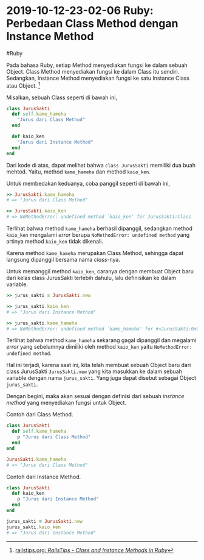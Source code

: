 # 2019-10-12-23-02-06 Ruby: Perbedaan Class Method dengan Instance Method

#Ruby

Pada bahasa Ruby, setiap Method menyediakan fungsi ke dalam sebuah Object. Class Method menyediakan fungsi ke dalam Class itu sendiri. Sedangkan, Instance Method menyediakan fungsi ke satu Instance Class atau Object. [^1]

Misalkan, sebuah Class seperti di bawah ini,

```ruby
class JurusSakti
  def self.kame_hameha
    "Jurus dari Class Method"
  end

  def kaio_ken
    "Jurus dari Instance Method"
  end
end
```

Dari kode di atas, dapat melihat bahwa `class JurusSakti` memiliki dua buah mehtod. Yaitu, method `kame_hameha` dan method `kaio_ken`.

Untuk membedakan keduanya, coba panggil seperti di bawah ini,

```ruby
>> JurusSakti.kame_hameha
# => "Jurus dari Class Method"

>> JurusSakti.kaio_ken
# => NoMethodError: undefined method `kaio_ken' for JurusSakti:Class
```

Terlihat bahwa method `kame_hameha` berhasil dipanggil, sedangkan method `kaio_ken` mengalami *error* berupa `NoMethodError: undefined method` yang artinya method `kaio_ken` tidak dikenali.

Karena method `kame_hameha` merupakan Class Method, sehingga dapat langsung dipanggil bersama nama *class*-nya.

Untuk memanggil method `kaio_ken`, caranya dengan membuat Object baru dari kelas class JurusSakti terlebih dahulu, lalu definisikan ke dalam variable.

```ruby
>> jurus_sakti = JurusSakti.new

>> jurus_sakti.kaio_ken
# => "Jurus dari Instance Method"

>> jurus_sakti.kame_hameha
# => NoMethodError: undefined method `kame_hameha' for #<JurusSakti:0x000055cd5364e030>
```

Terlihat bahwa method `kame_hameha` sekarang gagal dipanggil dan megalami *error* yang sebelumnya dimiliki oleh method `kaio_ken` yaitu `NoMethodError: undefined method`.

Hal ini terjadi, karena saat ini, kita telah membuat sebuah Object baru dari class JurusSakti `JurusSakti.new` yang kita masukkan ke dalam sebuah variable dengan nama `jurus_sakti`. Yang juga dapat disebut sebagai Object `jurus_sakti`.

Dengan begini, maka akan sesuai dengan definisi dari sebuah *instance method* yang menyediakan fungsi untuk Object.

Contoh dari Class Method.

```ruby
class JurusSakti
  def self.kame_hameha
    p "Jurus dari Class Method"
  end
end

JurusSakti.kame_hameha
# => "Jurus dari Class Method"
```

Contoh dari Instance Method.

```ruby
class JurusSakti
  def kaio_ken
    p "Jurus dari Instance Method"
  end
end

jurus_sakti = JurusSakti.new
jurus_sakti.kaio_ken
# => "Jurus dari Instance Method"
```


[^1]: [railstips.org: _RailsTips - Class and Instance Methods in Ruby_](http://www.railstips.org/blog/archives/2009/05/11/class-and-instance-methods-in-ruby/)
